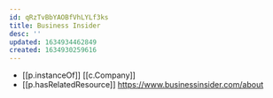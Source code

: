 ```yaml
---
id: qRzTvBbYAOBfVhLYLf3ks
title: Business Insider
desc: ''
updated: 1634934462849
created: 1634930259616
---
```



- [[p.instanceOf]] [[c.Company]]
- [[p.hasRelatedResource]] https://www.businessinsider.com/about
